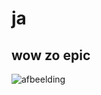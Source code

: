 # ja

## wow zo epic

![afbeelding](https://i.pinimg.com/originals/76/2f/ad/762fad555f94442a236874cef7053eb4.jpg)